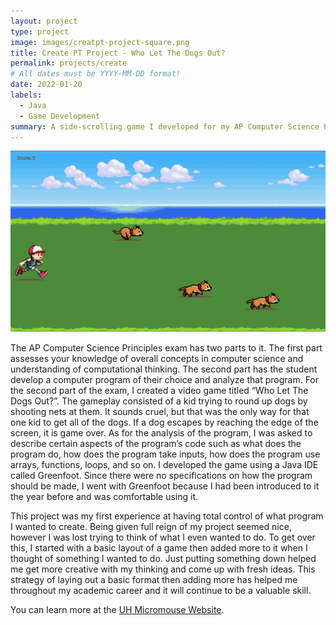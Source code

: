```yaml
---
layout: project
type: project
image: images/creatpt-project-square.png
title: Create PT Project - Who Let The Dogs Out?
permalink: projects/create
# All dates must be YYYY-MM-DD format!
date: 2022-01-20
labels:
  - Java
  - Game Development
summary: A side-scrolling game I developed for my AP Computer Science Principles exam
---
```


<img class="ui large image" src="../images/creatept-project.png">

The AP Computer Science Principles exam has two parts to it. The first part assesses your knowledge of overall concepts in computer science and understanding of computational thinking. The second part has the student develop a computer program of their choice and analyze that program. For the second part of the exam, I created a video game titled “Who Let The Dogs Out?”. The gameplay consisted of a kid trying to round up dogs by shooting nets at them. It sounds cruel, but that was the only way for that one kid to get all of the dogs. If a dog escapes by reaching the edge of the screen, it is game over. As for the analysis of the program, I was asked to describe certain aspects of the program’s code such as what does the program do, how does the program take inputs, how does the program use arrays, functions, loops, and so on. I developed the game using a Java IDE called Greenfoot. Since there were no specifications on how the program should be made, I went with Greenfoot because I had been introduced to it the year before and was comfortable using it.

This project was my first experience at having total control of what program I wanted to create. Being given full reign of my project seemed nice, however I was lost trying to think of what I even wanted to do. To get over this, I started with a basic layout of a game then added more to it when I thought of something I wanted to do. Just putting something down helped me get more creative with my thinking and come up with fresh ideas. This strategy of laying out a basic format then adding more has helped me throughout my academic career and it will continue to be a valuable skill.

You can learn more at the [UH Micromouse Website](http://www-ee.eng.hawaii.edu/~mmouse/about.html).
